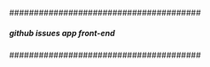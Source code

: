#######################################
##### github issues app front-end #####
#######################################
